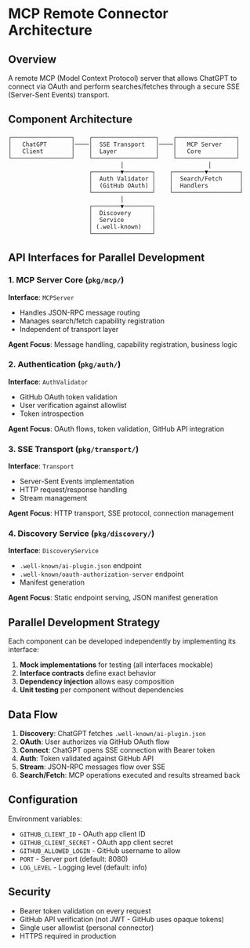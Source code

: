 # MCP Remote Connector Architecture

## Overview
A remote MCP (Model Context Protocol) server that allows ChatGPT to connect via OAuth and perform searches/fetches through a secure SSE (Server-Sent Events) transport.

## Component Architecture

```
┌─────────────────┐    ┌──────────────────┐    ┌─────────────────┐
│   ChatGPT       │────│  SSE Transport   │────│   MCP Server    │
│   Client        │    │  Layer           │    │   Core          │
└─────────────────┘    └──────────────────┘    └─────────────────┘
                                │                        │
                       ┌────────▼────────┐    ┌─────────▼─────────┐
                       │  Auth Validator │    │  Search/Fetch     │
                       │  (GitHub OAuth) │    │  Handlers         │
                       └─────────────────┘    └───────────────────┘
                                │
                       ┌────────▼────────┐
                       │  Discovery      │
                       │  Service        │
                       │ (.well-known)   │
                       └─────────────────┘
```

## API Interfaces for Parallel Development

### 1. MCP Server Core (`pkg/mcp/`)
**Interface**: `MCPServer`
- Handles JSON-RPC message routing
- Manages search/fetch capability registration
- Independent of transport layer

**Agent Focus**: Message handling, capability registration, business logic

### 2. Authentication (`pkg/auth/`)
**Interface**: `AuthValidator`
- GitHub OAuth token validation
- User verification against allowlist
- Token introspection

**Agent Focus**: OAuth flows, token validation, GitHub API integration

### 3. SSE Transport (`pkg/transport/`)
**Interface**: `Transport`
- Server-Sent Events implementation
- HTTP request/response handling
- Stream management

**Agent Focus**: HTTP transport, SSE protocol, connection management

### 4. Discovery Service (`pkg/discovery/`)
**Interface**: `DiscoveryService`
- `.well-known/ai-plugin.json` endpoint
- `.well-known/oauth-authorization-server` endpoint
- Manifest generation

**Agent Focus**: Static endpoint serving, JSON manifest generation

## Parallel Development Strategy

Each component can be developed independently by implementing its interface:

1. **Mock implementations** for testing (all interfaces mockable)
2. **Interface contracts** define exact behavior
3. **Dependency injection** allows easy composition
4. **Unit testing** per component without dependencies

## Data Flow

1. **Discovery**: ChatGPT fetches `.well-known/ai-plugin.json`
2. **OAuth**: User authorizes via GitHub OAuth flow
3. **Connect**: ChatGPT opens SSE connection with Bearer token
4. **Auth**: Token validated against GitHub API
5. **Stream**: JSON-RPC messages flow over SSE
6. **Search/Fetch**: MCP operations executed and results streamed back

## Configuration

Environment variables:
- `GITHUB_CLIENT_ID` - OAuth app client ID
- `GITHUB_CLIENT_SECRET` - OAuth app client secret  
- `GITHUB_ALLOWED_LOGIN` - GitHub username to allow
- `PORT` - Server port (default: 8080)
- `LOG_LEVEL` - Logging level (default: info)

## Security

- Bearer token validation on every request
- GitHub API verification (not JWT - GitHub uses opaque tokens)
- Single user allowlist (personal connector)
- HTTPS required in production
